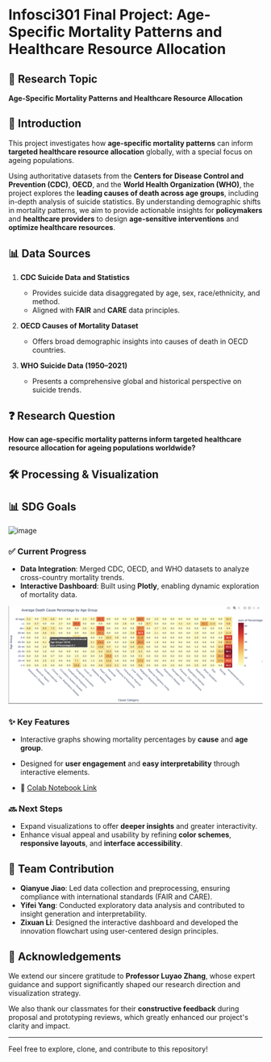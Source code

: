 # Infosci301 Final Project: Age-Specific Mortality Patterns and Healthcare Resource Allocation

## 📌 Research Topic

**Age-Specific Mortality Patterns and Healthcare Resource Allocation**

## 🧭 Introduction

This project investigates how **age-specific mortality patterns** can inform **targeted healthcare resource allocation** globally, with a special focus on ageing populations. 

Using authoritative datasets from the **Centers for Disease Control and Prevention (CDC)**, **OECD**, and the **World Health Organization (WHO)**, the project explores the **leading causes of death across age groups**, including in-depth analysis of suicide statistics. By understanding demographic shifts in mortality patterns, we aim to provide actionable insights for **policymakers** and **healthcare providers** to design **age-sensitive interventions** and **optimize healthcare resources**.

## 📊 Data Sources

1. **CDC Suicide Data and Statistics**  
   - Provides suicide data disaggregated by age, sex, race/ethnicity, and method.  
   - Aligned with **FAIR** and **CARE** data principles.

2. **OECD Causes of Mortality Dataset**  
   - Offers broad demographic insights into causes of death in OECD countries.

3. **WHO Suicide Data (1950–2021)**  
   - Presents a comprehensive global and historical perspective on suicide trends.

## ❓ Research Question

**How can age-specific mortality patterns inform targeted healthcare resource allocation for ageing populations worldwide?**

## 🛠️ Processing & Visualization

## 📊 SDG Goals
![image](https://github.com/user-attachments/assets/1de7ff97-aa9a-4c65-9ee4-97143c37a0fc)

### ✅ Current Progress

- **Data Integration**: Merged CDC, OECD, and WHO datasets to analyze cross-country mortality trends.
- **Interactive Dashboard**: Built using **Plotly**, enabling dynamic exploration of mortality data.

![Average Death Cause Percentage by Age Group](average_death_cause_percentage_by_age_group.jpg)

### ✨ Key Features

- Interactive graphs showing mortality percentages by **cause** and **age group**.
- Designed for **user engagement** and **easy interpretability** through interactive elements.

- 📍 [Colab Notebook Link](https://colab.research.google.com/drive/1kC6ilGj_CKXCvTS0Z8EU_ag2qJxzGebn#scrollTo=kVztrjq-r2Qd)

### 🔜 Next Steps

- Expand visualizations to offer **deeper insights** and greater interactivity.
- Enhance visual appeal and usability by refining **color schemes**, **responsive layouts**, and **interface accessibility**.

## 👥 Team Contribution

- **Qianyue Jiao**: Led data collection and preprocessing, ensuring compliance with international standards (FAIR and CARE).
- **Yifei Yang**: Conducted exploratory data analysis and contributed to insight generation and interpretability.
- **Zixuan Li**: Designed the interactive dashboard and developed the innovation flowchart using user-centered design principles.

## 🙏 Acknowledgements

We extend our sincere gratitude to **Professor Luyao Zhang**, whose expert guidance and support significantly shaped our research direction and visualization strategy.

We also thank our classmates for their **constructive feedback** during proposal and prototyping reviews, which greatly enhanced our project's clarity and impact.

---

Feel free to explore, clone, and contribute to this repository!
